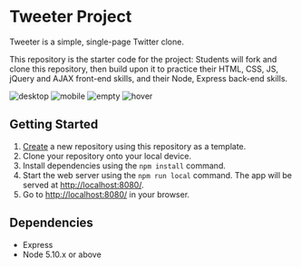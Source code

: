 # Tweeter Project

Tweeter is a simple, single-page Twitter clone.

This repository is the starter code for the project: Students will fork and clone this repository, then build upon it to practice their HTML, CSS, JS, jQuery and AJAX front-end skills, and their Node, Express back-end skills.


![desktop](https://github.com/sfia-o/tweeter/blob/master/screenshots/Screenshot%2520from%25202023-07-19%252014-54-53.png)
![mobile](https://github.com/sfia-o/tweeter/blob/master/screenshots/Screenshot%2520from%25202023-07-19%252014-55-21.png)
![empty](https://github.com/sfia-o/tweeter/blob/master/screenshots/Screenshot%2520from%25202023-07-19%252014-54-40.png)
![hover](https://github.com/sfia-o/tweeter/blob/master/screenshots/Screenshot%2520from%25202023-07-19%252014-56-05.png)

## Getting Started

1. [Create](https://docs.github.com/en/repositories/creating-and-managing-repositories/creating-a-repository-from-a-template) a new repository using this repository as a template.
2. Clone your repository onto your local device.
3. Install dependencies using the `npm install` command.
3. Start the web server using the `npm run local` command. The app will be served at <http://localhost:8080/>.
4. Go to <http://localhost:8080/> in your browser.

## Dependencies

- Express
- Node 5.10.x or above
